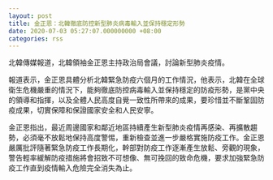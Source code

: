 ```yaml
---
layout: post
title: 金正恩：北韓徹底防控新型肺炎病毒輸入並保持穩定形勢
date: 2020-07-03 05:27:07.000000000 +08:00
categories: rss
---
```


北韓傳媒報道，北韓領袖金正恩主持政治局會議，討論新型肺炎疫情。

報道表示，金正恩具體分析北韓緊急防疫六個月的工作情況，他表示，北韓在全球衛生危機嚴重的情況下，能夠徹底防控病毒輸入並保持穩定的防疫形勢，是黨中央的領導和指揮，以及全體人民高度自覺一致性所帶來的成果，要珍惜並不斷鞏固防疫成果，切實保障和保證國家安全和人民安寧。

金正恩指出，最近周邊國家和鄰近地區持續產生新型肺炎疫情再感染、再擴散趨勢，必須毫不放鬆地保持高度警惕，重新檢查並進一步嚴格實施防疫工作。金正恩嚴厲批評隨著緊急防疫工作長期化，幹部對防疫工作逐漸產生放鬆、旁觀的現象，警告輕率緩解防疫措施將會招致不可想像、無可挽回的致命危機，要求加強緊急防疫工作直到疫情輸入危險完全消失為止。
